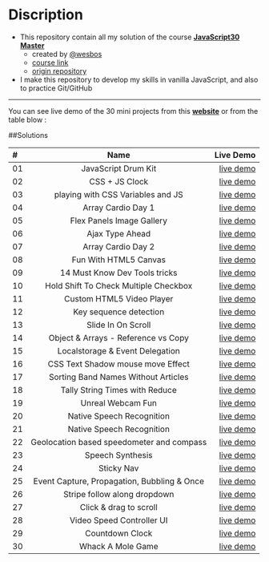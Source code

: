 # Discription

- This repository contain all my solution of the course [**JavaScript30 Master**](https://javascript30.com/)
  - created by [@wesbos](https://wesbos.com/)
  - [course link](https://javascript30.com/)
  - [origin repository](https://github.com/wesbos/JavaScript30)
- I make this repository to develop my skills in vanilla JavaScript, and also to practice Git/GitHub

<hr>

You can see live demo of the 30 mini projects from this [**website**]() or from the table blow :

##Solutions

| #   |                    Name                     |     Live Demo |
| :-- | :-----------------------------------------: | ------------: |
| 01  |             JavaScript Drum Kit             | [live demo]() |
| 02  |               CSS + JS Clock                | [live demo]() |
| 03  |      playing with CSS Variables and JS      | [live demo]() |
| 04  |             Array Cardio Day 1              | [live demo]() |
| 05  |          Flex Panels Image Gallery          | [live demo]() |
| 06  |               Ajax Type Ahead               | [live demo]() |
| 07  |             Array Cardio Day 2              | [live demo]() |
| 08  |            Fun With HTML5 Canvas            | [live demo]() |
| 09  |        14 Must Know Dev Tools tricks        | [live demo]() |
| 10  |    Hold Shift To Check Multiple Checkbox    | [live demo]() |
| 11  |          Custom HTML5 Video Player          | [live demo]() |
| 12  |           Key sequence detection            | [live demo]() |
| 13  |             Slide In On Scroll              | [live demo]() |
| 14  |     Object & Arrays - Reference vs Copy     | [live demo]() |
| 15  |       Localstorage & Event Delegation       | [live demo]() |
| 16  |      CSS Text Shadow mouse move Effect      | [live demo]() |
| 17  |     Sorting Band Names Without Articles     | [live demo]() |
| 18  |       Tally String Times with Reduce        | [live demo]() |
| 19  |              Unreal Webcam Fun              | [live demo]() |
| 20  |          Native Speech Recognition          | [live demo]() |
| 21  |          Native Speech Recognition          | [live demo]() |
| 22  |  Geolocation based speedometer and compass  | [live demo]() |
| 23  |              Speech Synthesis               | [live demo]() |
| 24  |                 Sticky Nav                  | [live demo]() |
| 25  | Event Capture, Propagation, Bubbling & Once | [live demo]() |
| 26  |        Stripe follow along dropdown         | [live demo]() |
| 27  |           Click & drag to scroll            | [live demo]() |
| 28  |          Video Speed Controller UI          | [live demo]() |
| 29  |               Countdown Clock               | [live demo]() |
| 30  |              Whack A Mole Game              | [live demo]() |
